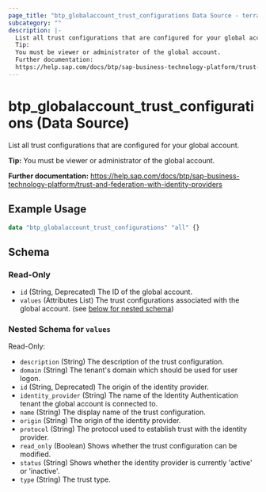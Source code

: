 ```yaml
---
page_title: "btp_globalaccount_trust_configurations Data Source - terraform-provider-btp"
subcategory: ""
description: |-
  List all trust configurations that are configured for your global account.
  Tip:
  You must be viewer or administrator of the global account.
  Further documentation:
  https://help.sap.com/docs/btp/sap-business-technology-platform/trust-and-federation-with-identity-providers
---
```


# btp_globalaccount_trust_configurations (Data Source)

List all trust configurations that are configured for your global account.

__Tip:__
You must be viewer or administrator of the global account.

__Further documentation:__
<https://help.sap.com/docs/btp/sap-business-technology-platform/trust-and-federation-with-identity-providers>

## Example Usage

```terraform
data "btp_globalaccount_trust_configurations" "all" {}
```

<!-- schema generated by tfplugindocs -->
## Schema

### Read-Only

- `id` (String, Deprecated) The ID of the global account.
- `values` (Attributes List) The trust configurations associated with the global account. (see [below for nested schema](#nestedatt--values))

<a id="nestedatt--values"></a>
### Nested Schema for `values`

Read-Only:

- `description` (String) The description of the trust configuration.
- `domain` (String) The tenant's domain which should be used for user logon.
- `id` (String, Deprecated) The origin of the identity provider.
- `identity_provider` (String) The name of the Identity Authentication tenant the global account is connected to.
- `name` (String) The display name of the trust configuration.
- `origin` (String) The origin of the identity provider.
- `protocol` (String) The protocol used to establish trust with the identity provider.
- `read_only` (Boolean) Shows whether the trust configuration can be modified.
- `status` (String) Shows whether the identity provider is currently 'active' or 'inactive'.
- `type` (String) The trust type.